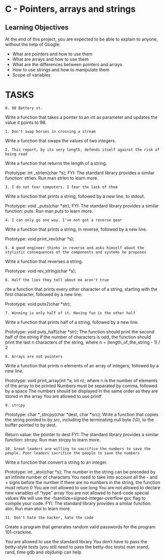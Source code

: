 # C - Pointers, arrays and strings

## Learning Objectives
At the end of this project, you are expected to be able to explain to anyone, without the help of Google:
- What are pointers and how to use them
- What are arrays and how to use them
- What are the differences between pointers and arrays
- How to use strings and how to manipulate them
- Scope of variables

# TASKS
	0. 98 Battery st.
Write a function that takes a pointer to an int as parameter and updates the value it points to 98.

	1. Don't swap horses in crossing a stream
Write a function that swaps the values of two integers.

	2. This report, by its very length, defends itself against the risk of being read
Write a function that returns the length of a string.

Prototype: int _strlen(char *s);
FYI: The standard library provides a similar function: strlen. Run man strlen to learn more.

	3. I do not fear computers. I fear the lack of them
Write a function that prints a string, followed by a new line, to stdout.

Prototype: void _puts(char *str);
FYI: The standard library provides a similar function: puts. Run man puts to learn more.

	4. I can only go one way. I've not got a reverse gear
Write a function that prints a string, in reverse, followed by a new line.

Prototype: void print_rev(char *s);

	5. A good engineer thinks in reverse and asks himself about the stylistic consequences of the components and systems he proposes
Write a function that reverses a string.

Prototype: void rev_string(char *s);

	6. Half the lies they tell about me aren't true
rite a function that prints every other character of a string, starting with the first character, followed by a new line.

Prototype: void puts2(char *str);

	7. Winning is only half of it. Having fun is the other half
Write a function that prints half of a string, followed by a new line.

Prototype: void puts_half(char *str);
The function should print the second half of the string
If the number of characters is odd, the function should print the last n characters of the string, where n = (length_of_the_string - 1) / 2

	8. Arrays are not pointers
Write a function that prints n elements of an array of integers, followed by a new line.

Prototype: void print_array(int *a, int n);
where n is the number of elements of the array to be printed
Numbers must be separated by comma, followed by a space
The numbers should be displayed in the same order as they are stored in the array
You are allowed to use printf

	9. strcpy
Prototype: char *_strcpy(char *dest, char *src);
Write a function that copies the string pointed to by src, including the terminating null byte (\0), to the buffer pointed to by dest.

Return value: the pointer to dest
FYI: The standard library provides a similar function: strcpy. Run man strcpy to learn more.

	10. Great leaders are willing to sacrifice the numbers to save the people. Poor leaders sacrifice the people to save the numbers
Write a function that convert a string to an integer.

Prototype: int _atoi(char *s);
The number in the string can be preceded by an infinite number of characters
You need to take into account all the - and + signs before the number
If there are no numbers in the string, the function must return 0
You are not allowed to use long
You are not allowed to declare new variables of “type” array
You are not allowed to hard-code special values
We will use the -fsanitize=signed-integer-overflow gcc flag to compile your code.
FYI: The standard library provides a similar function: atoi. Run man atoi to learn more.

	11. Don't hate the hacker, hate the code
Create a program that generates random valid passwords for the program 101-crackme.

You are allowed to use the standard library
You don’t have to pass the betty-style tests (you still need to pass the betty-doc tests)
man srand, rand, time
gdb and objdump can help
